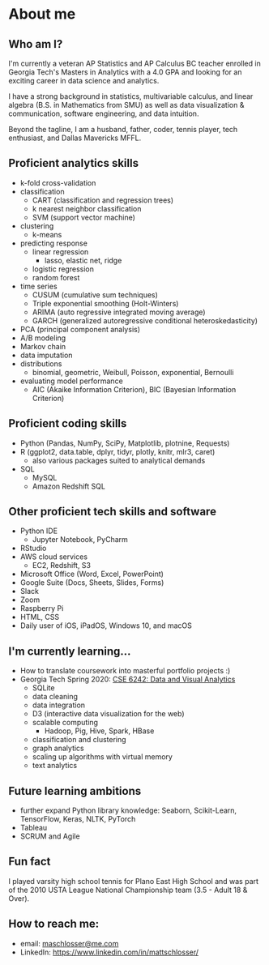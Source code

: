 <!--
**schl0ss/schl0ss** is a ✨ _special_ ✨ repository because its `README.md` (this file) appears on your GitHub profile.

Here are some ideas to get you started:

- 🔭 I’m currently working on ...
- 🌱 I’m currently learning ...
- 👯 I’m looking to collaborate on ...
- 🤔 I’m looking for help with ...
- 💬 Ask me about ...
- 📫 How to reach me: ...
- 😄 Pronouns: ...
- ⚡ Fun fact: ...
-->

# About me

## Who am I?
I'm currently a veteran AP Statistics and AP Calculus BC teacher enrolled in Georgia Tech's Masters in Analytics with a 4.0 GPA and looking for an exciting career in data science and analytics.

I have a strong background in statistics, multivariable calculus, and linear algebra (B.S. in Mathematics from SMU) as well as data visualization & communication, software engineering, and data intuition.

Beyond the tagline, I am a husband, father, coder, tennis player, tech enthusiast, and Dallas Mavericks MFFL.



## Proficient analytics skills
* k-fold cross-validation
* classification
  * CART (classification and regression trees)
  * k nearest neighbor classification
  * SVM (support vector machine)
* clustering
  * k-means
* predicting response
  * linear regression
    * lasso, elastic net, ridge
  * logistic regression
  * random forest
* time series
  * CUSUM (cumulative sum techniques)
  * Triple exponential smoothing (Holt-Winters)
  * ARIMA (auto regressive integrated moving average)
  * GARCH (generalized autoregressive conditional heteroskedasticity)
* PCA (principal component analysis)
* A/B modeling
* Markov chain
* data imputation
* distributions
  * binomial, geometric, Weibull, Poisson, exponential, Bernoulli
* evaluating model performance
  * AIC (Akaike Information Criterion), BIC (Bayesian Information Criterion)



## Proficient coding skills
* Python (Pandas, NumPy, SciPy, Matplotlib, plotnine,  Requests)
* R (ggplot2, data.table, dplyr, tidyr, plotly, knitr, mlr3, caret)
  * also various packages suited to analytical demands
* SQL
  * MySQL
  * Amazon Redshift SQL



## Other proficient tech skills and software
* Python IDE
  * Jupyter Notebook, PyCharm
* RStudio
* AWS cloud services
  * EC2, Redshift, S3
* Microsoft Office (Word, Excel, PowerPoint)
* Google Suite (Docs, Sheets, Slides, Forms)
* Slack
* Zoom
* Raspberry Pi
* HTML, CSS
* Daily user of iOS, iPadOS, Windows 10, and macOS



## I'm currently learning...
* How to translate coursework into masterful portfolio projects :)
* Georgia Tech Spring 2020: [CSE 6242: Data and Visual Analytics](https://omscs.gatech.edu/cse-6242-data-visual-analytics)
  * SQLite
  * data cleaning
  * data integration
  * D3 (interactive data visualization for the web)
  * scalable computing
    * Hadoop, Pig, Hive, Spark, HBase
  * classification and clustering
  * graph analytics
  * scaling up algorithms with virtual memory
  * text analytics



## Future learning ambitions
* further expand Python library knowledge: Seaborn, Scikit-Learn, TensorFlow, Keras, NLTK, PyTorch
* Tableau
* SCRUM and Agile



## Fun fact
I played varsity high school tennis for Plano East High School and was part of the 2010 USTA League National Championship team (3.5 - Adult 18 & Over).



## How to reach me:
* email: maschlosser@me.com
* LinkedIn: https://www.linkedin.com/in/mattschlosser/



